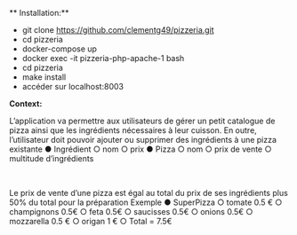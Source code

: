 ** Installation:**

- git clone https://github.com/clementg49/pizzeria.git
- cd pizzeria
- docker-compose up
- docker exec -it pizzeria-php-apache-1 bash
- cd pizzeria
- make install
- accéder sur localhost:8003

**Context:**

L’application va permettre aux utilisateurs de gérer un petit catalogue de pizza ainsi que les
ingrédients nécessaires à leur cuisson. En outre, l’utilisateur doit pouvoir ajouter ou
supprimer des ingrédients à une pizza existante
● Ingrédient
○ nom
○ prix
● Pizza
○ nom
○ prix de vente
○ multitude d’ingrédients

 

Le prix de vente d’une pizza est égal au total du prix de ses ingrédients plus 50% du total
pour la préparation
Exemple
● SuperPizza
○ tomate 0.5 €
○ champignons 0.5€
○ feta 0.5€
○ saucisses 0.5€
○ onions 0.5€
○ mozzarella 0.5 €
○ origan 1 €
○ Total = 7.5€
